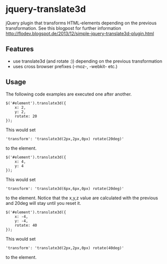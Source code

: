 jquery-translate3d
==================

jQuery plugin that transforms HTML-elements depending on the previous transformation.
See this blogpost for further information http://flodev.blogspot.de/2013/12/simple-jquery-translate3d-plugin.html

Features
------------------
* use translate3d (and rotate :)) depending on the previous transformation
* uses cross browser prefixes (-moz-, -webkit- etc.)

Usage
------------------
The following code examples are executed one after another.

    $('#element').translate3d({
        x: 2,
        y: 2,
        rotate: 20
    });
    
This would set

    'transform': 'translate3d(2px,2px,0px) rotate(20deg)'

to the element.

    $('#element').translate3d({
        x: 4,
        y: 4
    });
    
This would set

    'transform': 'translate3d(6px,6px,0px) rotate(20deg)'
    
to the element.
Notice that the x,y,z value are calculated with the previous and 20deg will stay until you reset it.

    $('#element').translate3d({
        x: -4,
        y: -4,
        rotate: 40
    });
    
This would set

    'transform': 'translate3d(2px,2px,0px) rotate(40deg)'
    
to the element.
